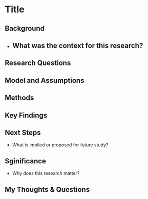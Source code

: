 # Title

## Background
- What was the context for this research? 
    -

<!-- - What has been studied or determined already? -->



## Research Questions


## Model and Assumptions



## Methods
<!-- - What was the objective? -->
<!-- - How did the authors collect data? -->
<!-- - When and where did the research take place? -->



## Key Findings
<!-- - What highlights emerged? -->
<!-- - Were there any surprises? -->



<!-- ## Data -->
<!-- - What is most striking about the tables, graphs, illustrations? -->
<!-- - Why did the authors include them? -->

<!-- ## Conclusions -->
<!-- - What did the authors learn overall? -->

## Next Steps
- What is implied or proposed for future study?

## Sginificance
- Why does this research matter?

## My Thoughts & Questions
